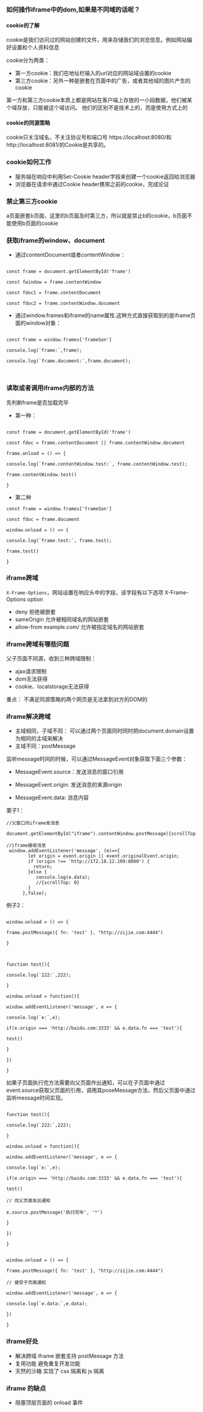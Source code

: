 ### 如何操作iframe中的dom,如果是不同域的话呢？
#### cookie的了解
cookie是我们访问过的网站创建的文件，用来存储我们的浏览信息。例如网站偏好设置和个人资料信息

cookie分为两类：
+ 第一方cookie：我们在地址栏输入的url对应的网站域设置的cookie
+ 第三方cookie：另外一种是嵌套在页面中的广告，或者其他域的图片产生的cookie

第一方和第三方cookie本质上都是网站在客户端上存放的一小段数据，他们被某个域存放，只能被这个域访问。
他们的区别不是技术上的，而是使用方式上的

#### cookie的同源策略
cookie只关注域名，不关注协议号和端口号
https://localhost:8080/和http://localhost:8081/的Cookie是共享的。

### cookie如何工作
+ 服务端在响应中利用Set-Cookie header字段来创建一个cookie返回给浏览器
+ 浏览器在请求中通过Cookie header携带之前的cookie，完成论证

### 禁止第三方cookie
a页面嵌套b页面，这里的b页面及时第三方，所以就是禁止b的cookie，b页面不能使用b页面的cookie

### 获取iframe的window、document
+ 通过contentDocument或者contentWindow：
```

const frame = document.getElementById('frame')

const fwindow = frame.contentWindow

const fdoc1 = frame.contentDocument

const fdoc2 = frame.contentWindow.document

```
+ 通过window.frames和iframe的name属性.这种方式直接获取到的是iframe页面的window对象：
```

const frame = window.frames['frameSon']

console.log(`frame:`,frame);

console.log(`frame.document:`,frame.document);



```
### 读取或者调用iframe内部的方法

先判断frame是否加载完毕
+ 第一种：
```

const frame = document.getElementById('frame')

const fdoc = frame.contentDocument || frame.contentWindow.document

frame.onload = () => {

console.log(`frame.contentWindow.test:`, frame.contentWindow.test);

frame.contentWindow.test()

}

```
+ 第二种
```
const frame = window.frames['frameSon']

const fdoc = frame.document

window.onload = () => {

console.log(`frame.test:`, frame.test);

frame.test()

}
```
### iframe跨域

`X-Frame-Options`，网站设置在响应头中的字段，该字段有以下选项
X-Frame-Options	option
+ deny	拒绝被嵌套
+ sameOrigin	允许被相同域名的网站嵌套
+ allow-from example.com/	允许被指定域名的网站嵌套

### iframe跨域有哪些问题
父子页面不同源，收到三种跨域限制：
+ ajax请求限制
+ dom无法获得
+ cookie、localstorage无法获得

重点： 不满足同源策略的两个网页是无法拿到对方的DOM的

### iframe解决跨域
+ 主域相同，子域不同：
可以通过两个页面同时同时把document.domain设置为相同的主域来解决
+ 主域不同：postMessage

监听message时间的时候，可以通过MessageEvent对象获取下面三个参数：

+ MessageEvent.source：发送消息的窗口引用

+ MessageEvent.origin: 发送消息的来源origin

+ MessageEvent.data: 消息内容

栗子1：
```
//父窗口向iframe发消息
 document.getElementById("iframe").contentWindow.postMessage({scrollTop:document.body.scrollTop},'http://172.18.12.109:8082');

```
```
//iframe接收消息
 window.addEventListener('message', (e)=>{
        let origin = event.origin || event.originalEvent.origin; 
        if (origin !== 'http://172.18.12.109:8080') {
          return;  
        }else {
           console.log(e.data);
           //{scrollTop: 0}
        }
      },false);

```

例子2：
```

window.onload = () => {

frame.postMessage({ fn: 'test' }, "http://zijie.com:4444")

}


```

```

function test(){

console.log(`222:`,222);

}

window.onload = function(){

window.addEventListener('message', e => {

console.log(`e:`,e);

if(e.origin === 'http://baidu.com:3333' && e.data.fn === 'test'){

test()

}

})

}
```
如果子页面执行完方法需要向父页面作出通知，可以在子页面中通过event.source获取父页面的引用，调用其poseMessage方法，然后父页面中通过监听message时间实现。
```

function test(){

console.log(`222:`,222);

}

window.onload = function(){

window.addEventListener('message', e => {

console.log(`e:`,e);

if(e.origin === 'http://baidu.com:3333' && e.data.fn === 'test'){

test()

// 向父页面发出通知

e.source.postMessage('执行完毕', '*')

}

})

}
```

```

window.onload = () => {

frame.postMessage({ fn: 'test' }, "http://zijie.com:4444")

// 接受子页面通知

window.addEventListener('message', e => {

console.log(`e.data:`,e.data);

})

}
```
### iframe好处
+ 解决跨域 iframe 嵌套支持 postMessage 方法
+ 复用功能 避免重复开发功能
+ 天然的沙箱 实现了 css 隔离和 js 隔离
### iframe 的缺点
+ 阻塞顶层页面的 onload 事件
